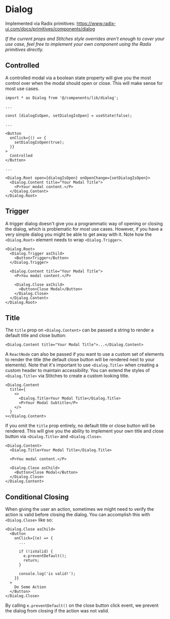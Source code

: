 # Dialog

Implemented via Radix primitives: https://www.radix-ui.com/docs/primitives/components/dialog

_If the current props and Stitches style overrides aren't enough to cover your use case, feel free to implement your own component using the Radix primitives directly._

## Controlled

A controlled modal via a boolean state property will give you the most control over when the modal should open or close. This will make sense for most use cases.

```tsx
import * as Dialog from '@/components/lib/dialog';

...

const [dialogIsOpen, setDialogIsOpen] = useState(false);

...

<Button
  onClick={() => {
    setDialogIsOpen(true);
  }}
>
  Controlled
</Button>

...

<Dialog.Root open={dialogIsOpen} onOpenChange={setDialogIsOpen}>
  <Dialog.Content title="Your Modal Title">
    <P>Your modal content.</P>
  </Dialog.Content>
</Dialog.Root>
```

## Trigger

A trigger dialog doesn't give you a programmatic way of opening or closing the dialog, which is problematic for most use cases. However, if you have a very simple dialog you might be able to get away with it. Note how the `<Dialog.Root>` element needs to wrap `<Dialog.Trigger>`.

```tsx
<Dialog.Root>
  <Dialog.Trigger asChild>
    <Button>Trigger</Button>
  </Dialog.Trigger>

  <Dialog.Content title="Your Modal Title">
    <P>You modal content.</P>

    <Dialog.Close asChild>
      <Button>Close Modal</Button>
    </Dialog.Close>
  </Dialog.Content>
</Dialog.Root>
```

## Title

The `title` prop on `<Dialog.Content>` can be passed a string to render a default title and close button:

```tsx
<Dialog.Content title="Your Modal Title">...</Dialog.Content>
```

A `ReactNode` can also be passed if you want to use a custom set of elements to render the title (the default close button will be rendered next to your elements). Note that it's important to use `<Dialog.Title>` when creating a custom header to maintain accessibility. You can extend the styles of `<Dialog.Title>` via Stitches to create a custom looking title.

```tsx
<Dialog.Content
  title={
    <>
      <Dialog.Title>Your Modal Title</Dialog.Title>
      <P>Your Modal Subtitle</P>
    </>
  }
></Dialog.Content>
```

If you omit the `title` prop entirely, no default title or close button will be rendered. This will give you the ability to implement your own title and close button via `<Dialog.Title>` and `<Dialog.Close>`.

```tsx
<Dialog.Content>
  <Dialog.Title>Your Modal Title</Dialog.Title>

  <P>You modal content.</P>

  <Dialog.Close asChild>
    <Button>Close Modal</Button>
  </Dialog.Close>
</Dialog.Content>
```

## Conditional Closing

When giving the user an action, sometimes we might need to verify the action is valid before closing the dialog. You can accomplish this with `<Dialog.Close>` like so:

```tsx
<Dialog.Close asChild>
  <Button
    onClick={(e) => {
      ...

      if (!isValid) {
        e.preventDefault();
        return;
      }

      console.log('is valid!');
    }}
  >
    Do Some Action
  </Button>
</Dialog.Close>
```

By calling `e.preventDefault()` on the close button click event, we prevent the dialog from closing if the action was not valid.
